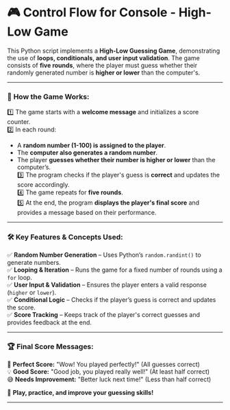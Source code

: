 # 🎮 **Control Flow for Console - High-Low Game**  

This Python script implements a **High-Low Guessing Game**, demonstrating the use of **loops, conditionals, and user input validation**. The game consists of **five rounds**, where the player must guess whether their randomly generated number is **higher or lower** than the computer's.  

---

### 🔹 **How the Game Works:**  
1️⃣ The game starts with a **welcome message** and initializes a score counter.  
2️⃣ In each round:  
   - A **random number (1-100) is assigned to the player**.  
   - The **computer also generates a random number**.  
   - The player **guesses whether their number is higher or lower** than the computer’s.  
3️⃣ The program checks if the player's guess is **correct** and updates the score accordingly.  
4️⃣ The game repeats for **five rounds**.  
5️⃣ At the end, the program **displays the player's final score** and provides a message based on their performance.  

---

### 🛠 **Key Features & Concepts Used:**  
✅ **Random Number Generation** – Uses Python’s `random.randint()` to generate numbers.  
✅ **Looping & Iteration** – Runs the game for a fixed number of rounds using a `for` loop.  
✅ **User Input & Validation** – Ensures the player enters a valid response (`higher` or `lower`).  
✅ **Conditional Logic** – Checks if the player’s guess is correct and updates the score.  
✅ **Score Tracking** – Keeps track of the player's correct guesses and provides feedback at the end.  

---

### 🏆 **Final Score Messages:**  
🌟 **Perfect Score:** "Wow! You played perfectly!" (All guesses correct)  
💡 **Good Score:** "Good job, you played really well!" (At least half correct)  
😅 **Needs Improvement:** "Better luck next time!" (Less than half correct)  

🚀 **Play, practice, and improve your guessing skills!**  

---
